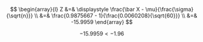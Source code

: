 $$
\begin{array}{l}
	Z &=& 
	\displaystyle
	\frac{\bar X - \mu}{\frac{\sigma}{\sqrt{n}}} \\
	&=& \frac{0.9875667 - 1}{\frac{0.0060208}{\sqrt{60}}} \\
	&=& -15.9959
\end{array}
$$

$$
-15.9959<-1.96
$$